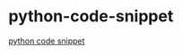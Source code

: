 # python-code-snippet
[python code snippet](https://dev.to/renegadecoder94/71-python-code-snippets-for-everyday-problems-1mep)
